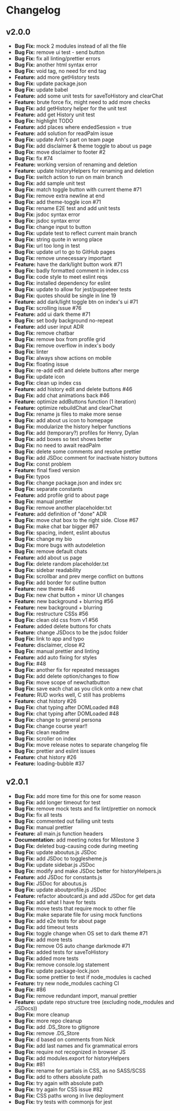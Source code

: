 # Changelog

## v2.0.0

- **Bug Fix:**  mock 2 modules instead of all the file
- **Bug Fix:**  remove ui test - send button
- **Bug Fix:**  fix all linting/prettier errors
- **Bug Fix:**  another html syntax error
- **Bug Fix:**  void tag, no need for end tag
- **Feature:**  add more getHistory tests
- **Bug Fix:**  update package.json
- **Bug Fix:**  update babel
- **Feature:**  add some unit tests for saveToHistory and clearChat
- **Feature:**  brute force fix, might need to add more checks
- **Bug Fix:**  add getHistory helper for the unit test
- **Feature:**  add get History unit test
- **Bug Fix:**  highlight TODO
- **Feature:**  add places where endedSession = true
- **Feature:**  add solution for readPalm issue
- **Bug Fix:**  update Anh's part on team page
- **Bug Fix:**  add disclaimer & theme toggle to about us page
- **Bug Fix:**  move disclaimer to footer #2
- **Bug Fix:**  fix #74
- **Feature:**  working version of renaming and deletion
- **Feature:**  update historyHelpers for renaming and deletion
- **Bug Fix:**  switch action to run on main branch
- **Bug Fix:**  add sample unit test
- **Bug Fix:**  match toggle button with current theme #71
- **Bug Fix:**  remove extra newline at end
- **Bug Fix:**  add theme-toggle icon #71
- **Bug Fix:**  rename E2E test and add unit tests
- **Bug Fix:**  jsdoc syntax error
- **Bug Fix:**  jsdoc syntax error
- **Bug Fix:**  change input to button
- **Bug Fix:**  update test to reflect current main branch
- **Bug Fix:**  string quote in wrong place
- **Bug Fix:**  url too long in test
- **Bug Fix:**  update url to go to GitHub pages
- **Bug Fix:**  remove unnecessary important
- **Feature:**  have the dark/light button work #71
- **Bug Fix:**  badly formatted comment in index.css
- **Bug Fix:**  code style to meet eslint reqs
- **Bug Fix:**  installed dependency for eslint
- **Bug Fix:**  update to allow for jest/puppeteer tests
- **Bug Fix:**  quotes should be single in line 19
- **Feature:**  add dark/light toggle btn on index's ui #71
- **Bug Fix:**  scrolling issue #76
- **Feature:**  add ui dark theme #71
- **Bug Fix:**  set body background no-repeat
- **Feature:**  add user input ADR
- **Bug Fix:**  remove chatbar
- **Bug Fix:**  remove box from profile grid
- **Bug Fix:**  remove overflow in index's body
- **Bug Fix:**  linter
- **Bug Fix:**  always show actions on mobile
- **Bug Fix:**  floating issue
- **Bug Fix:**  re-add edit and delete buttons after merge
- **Bug Fix:**  update icon
- **Bug Fix:**  clean up index css
- **Feature:**  add history edit and delete buttons #46
- **Bug Fix:**  add chat animations back #46
- **Feature:**  optimize addButtons function (1 iteration)
- **Feature:**  optimize rebuildChat and clearChat
- **Bug Fix:**  rename js files to make more sense
- **Bug Fix:**  add about us icon to homepage
- **Bug Fix:**  modularize the history helper functions
- **Bug Fix:**  add (temporary?) profiles for Henry, Dylan
- **Bug Fix:**  add boxes so text shows better
- **Bug Fix:**  no need to await readPalm
- **Bug Fix:**  delete some comments and resolve prettier
- **Bug Fix:**  add JSDoc comment for inactivate history buttons
- **Bug Fix:**  const problem
- **Feature:**  final fixed version
- **Bug Fix:**  typos
- **Bug Fix:**  change package.json and index src
- **Bug Fix:**  separate constants
- **Feature:**  add profile grid to about page
- **Bug Fix:**  manual prettier
- **Bug Fix:**  remove another placeholder.txt
- **Feature:**  add definition of "done" ADR
- **Bug Fix:**  move chat box to the right side. Close #67
- **Bug Fix:**  make chat bar bigger #67
- **Bug Fix:**  spacing, indent, eslint aboutus
- **Bug Fix:**  change my bio
- **Bug Fix:**  more bugs with autodeletion
- **Bug Fix:**  remove default chats
- **Feature:**  add about us page
- **Bug Fix:**  delete random placeholder.txt
- **Bug Fix:**  sidebar readability
- **Bug Fix:**  scrollbar and prev merge conflict on buttons
- **Bug Fix:**  add border for outline button
- **Feature:**  new theme #46
- **Bug Fix:**  new chat button + minor UI changes
- **Feature:**  new background + blurring #56
- **Feature:**  new background + blurring
- **Bug Fix:**  restructure CSSs #56
- **Bug Fix:**  clean old css from v1 #56
- **Feature:**  added delete buttons for chats
- **Feature:**  change JSDocs to be the jsdoc folder
- **Bug Fix:**  link to app and typo
- **Feature:**  disclaimer, close #2
- **Bug Fix:**  manual prettier and linting
- **Feature:**  add auto fixing for styles
- **Bug Fix:**  #48
- **Bug Fix:**  another fix for repeated messages
- **Bug Fix:**  add delete option/changes to flow
- **Bug Fix:**  move scope of newchatbutton
- **Bug Fix:**  save each chat as you click onto a new chat
- **Feature:**  RUD works well, C still has problems
- **Feature:**  chat history #26
- **Bug Fix:**  chat typing after DOMLoaded #48
- **Bug Fix:**  chat typing after DOMLoaded #48
- **Bug Fix:**  change to general persona
- **Bug Fix:**  change course year!!
- **Bug Fix:**  clean readme
- **Bug Fix:**  scroller on index
- **Bug Fix:**  move release notes to separate changelog file
- **Bug Fix:**  prettier and eslint issues
- **Feature:**  chat history #26
- **Feature:**  loading-bubble #37
## v2.0.1

- **Bug Fix:**  add more time for this one for some reason
- **Bug Fix:**  add longer timeout for test
- **Bug Fix:**  remove mock tests and fix lint/prettier on nomock
- **Bug Fix:**  fix all tests
- **Bug Fix:**  commented out failing unit tests
- **Bug Fix:**  manual prettier
- **Feature:**  all main.js function headers
- **Documentation:**  add meeting notes for Milestone 3
- **Bug Fix:**  deleted bug-causing code during meeting
- **Bug Fix:**  update aboutus.js JSDoc
- **Bug Fix:**  add JSDoc to togglesheme.js
- **Bug Fix:**  update sidebar.js JSDoc
- **Bug Fix:**  modify and make JSDoc better for historyHelpers.js
- **Feature:**  add JSDoc for constants.js
- **Bug Fix:**  JSDoc for aboutus.js
- **Bug Fix:**  update aboutprofile.js JSDoc
- **Feature:**  refactor aboutcard.js and add JSDoc for get data
- **Bug Fix:**  add what I have for tests
- **Bug Fix:**  move tests that require mock to other file
- **Bug Fix:**  make separate file for using mock functions
- **Bug Fix:**  add e2e tests for about page
- **Bug Fix:**  add timeout tests
- **Bug Fix:**  toggle change when OS set to dark theme #71
- **Bug Fix:**  add more tests
- **Bug Fix:**  remove OS auto change darkmode #71
- **Bug Fix:**  added tests for saveToHistory
- **Bug Fix:**  added more tests
- **Bug Fix:**  remove console.log statement
- **Bug Fix:**  update package-lock.json
- **Bug Fix:**  some prettier to test if node_modules is cached
- **Feature:**  try new node_modules caching CI
- **Bug Fix:**  #86
- **Bug Fix:**  remove redundant import, manual prettier
- **Feature:**  update repo structure tree (excluding node_modules and JSDocs))
- **Bug Fix:**  more cleanup
- **Bug Fix:**  more repo cleanup
- **Bug Fix:**  add .DS_Store to gitignore
- **Bug Fix:**  remove .DS_Store
- **Bug Fix:** d based on comments from Nick
- **Bug Fix:**  add last names and fix grammatical errors
- **Bug Fix:**  require not recognized in browser JS
- **Bug Fix:**  add modules.export for historyHelpers
- **Bug Fix:**  #81
- **Bug Fix:**  rename for partials in CSS, as no SASS/SCSS
- **Bug Fix:**  add to others absolute path
- **Bug Fix:**  try again with absolute path
- **Bug Fix:**  try again for CSS issue #82
- **Bug Fix:**  CSS paths wrong in live deployment
- **Bug Fix:**  try tests with commonjs for jest

